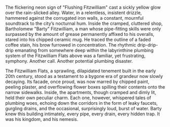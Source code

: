 The flickering neon sign of "Flushing Fitzwilliam" cast a sickly yellow glow over the rain-slicked alley.  Water, in a relentless, insistent drizzle, hammered against the corrugated iron walls, a constant, mournful soundtrack to the city’s nocturnal hum.  Inside the cramped, cluttered shop, Bartholomew "Barty" Fitzwilliam, a man whose pipe-fitting skills were only surpassed by the amount of grease permanently affixed to his overalls, stared into his chipped ceramic mug.  He traced the outline of a faded coffee stain, his brow furrowed in concentration.  The rhythmic drip-drip-drip emanating from somewhere deep within the labyrinthine plumbing system of the Fitzwilliam Flats above was a familiar, yet frustrating, symphony.  Another call. Another potential plumbing disaster.


The Fitzwilliam Flats, a sprawling, dilapidated tenement built in the early 20th century, stood as a testament to a bygone era of grandeur now slowly decaying.  Its facade, once proud, was now marred by chipped paint, peeling plaster, and overflowing flower boxes spilling their contents onto the narrow sidewalks.  Inside, the apartments, though cramped and dimly lit, held their own peculiar charm.  Each one, however, whispered tales of plumbing woes, echoing down the corridors in the form of leaky faucets, gurgling drains, and the occasional, surprisingly loud, burst of water.  Barty knew this building intimately, every pipe, every drain, every hidden trap.  It was his kingdom, and his nemesis.
